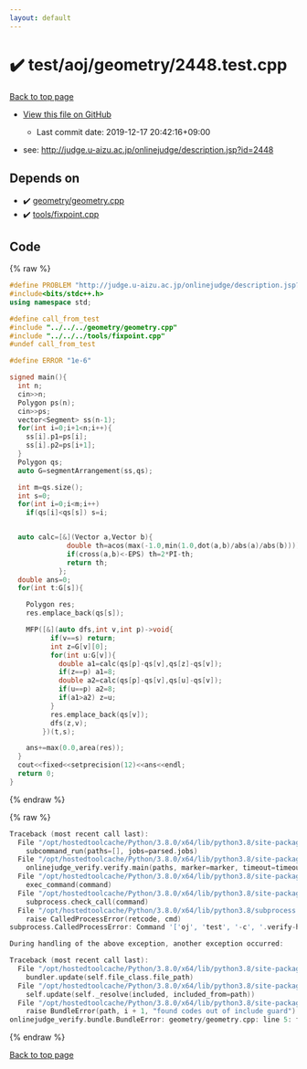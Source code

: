 ```yaml
---
layout: default
---
```


<!-- mathjax config similar to math.stackexchange -->
<script type="text/javascript" async
  src="https://cdnjs.cloudflare.com/ajax/libs/mathjax/2.7.5/MathJax.js?config=TeX-MML-AM_CHTML">
</script>
<script type="text/x-mathjax-config">
  MathJax.Hub.Config({
    TeX: { equationNumbers: { autoNumber: "AMS" }},
    tex2jax: {
      inlineMath: [ ['$','$'] ],
      processEscapes: true
    },
    "HTML-CSS": { matchFontHeight: false },
    displayAlign: "left",
    displayIndent: "2em"
  });
</script>

<script type="text/javascript" src="https://cdnjs.cloudflare.com/ajax/libs/jquery/3.4.1/jquery.min.js"></script>
<script src="https://cdn.jsdelivr.net/npm/jquery-balloon-js@1.1.2/jquery.balloon.min.js" integrity="sha256-ZEYs9VrgAeNuPvs15E39OsyOJaIkXEEt10fzxJ20+2I=" crossorigin="anonymous"></script>
<script type="text/javascript" src="../../../../assets/js/copy-button.js"></script>
<link rel="stylesheet" href="../../../../assets/css/copy-button.css" />


# :heavy_check_mark: test/aoj/geometry/2448.test.cpp

<a href="../../../../index.html">Back to top page</a>

* <a href="{{ site.github.repository_url }}/blob/master/test/aoj/geometry/2448.test.cpp">View this file on GitHub</a>
    - Last commit date: 2019-12-17 20:42:16+09:00


* see: <a href="http://judge.u-aizu.ac.jp/onlinejudge/description.jsp?id=2448">http://judge.u-aizu.ac.jp/onlinejudge/description.jsp?id=2448</a>


## Depends on

* :heavy_check_mark: <a href="../../../../library/geometry/geometry.cpp.html">geometry/geometry.cpp</a>
* :heavy_check_mark: <a href="../../../../library/tools/fixpoint.cpp.html">tools/fixpoint.cpp</a>


## Code

<a id="unbundled"></a>
{% raw %}
```cpp
#define PROBLEM "http://judge.u-aizu.ac.jp/onlinejudge/description.jsp?id=2448"
#include<bits/stdc++.h>
using namespace std;

#define call_from_test
#include "../../../geometry/geometry.cpp"
#include "../../../tools/fixpoint.cpp"
#undef call_from_test

#define ERROR "1e-6"

signed main(){
  int n;
  cin>>n;
  Polygon ps(n);
  cin>>ps;
  vector<Segment> ss(n-1);
  for(int i=0;i+1<n;i++){
    ss[i].p1=ps[i];
    ss[i].p2=ps[i+1];
  }
  Polygon qs;
  auto G=segmentArrangement(ss,qs);

  int m=qs.size();
  int s=0;
  for(int i=0;i<m;i++)
    if(qs[i]<qs[s]) s=i;


  auto calc=[&](Vector a,Vector b){
              double th=acos(max(-1.0,min(1.0,dot(a,b)/abs(a)/abs(b))));
              if(cross(a,b)<-EPS) th=2*PI-th;
              return th;
            };
  double ans=0;
  for(int t:G[s]){

    Polygon res;
    res.emplace_back(qs[s]);

    MFP([&](auto dfs,int v,int p)->void{
          if(v==s) return;
          int z=G[v][0];
          for(int u:G[v]){
            double a1=calc(qs[p]-qs[v],qs[z]-qs[v]);
            if(z==p) a1=8;
            double a2=calc(qs[p]-qs[v],qs[u]-qs[v]);
            if(u==p) a2=8;
            if(a1>a2) z=u;
          }
          res.emplace_back(qs[v]);
          dfs(z,v);
        })(t,s);

    ans+=max(0.0,area(res));
  }
  cout<<fixed<<setprecision(12)<<ans<<endl;
  return 0;
}

```
{% endraw %}

<a id="bundled"></a>
{% raw %}
```cpp
Traceback (most recent call last):
  File "/opt/hostedtoolcache/Python/3.8.0/x64/lib/python3.8/site-packages/onlinejudge_verify/main.py", line 169, in main
    subcommand_run(paths=[], jobs=parsed.jobs)
  File "/opt/hostedtoolcache/Python/3.8.0/x64/lib/python3.8/site-packages/onlinejudge_verify/main.py", line 66, in subcommand_run
    onlinejudge_verify.verify.main(paths, marker=marker, timeout=timeout, jobs=jobs)
  File "/opt/hostedtoolcache/Python/3.8.0/x64/lib/python3.8/site-packages/onlinejudge_verify/verify.py", line 88, in main
    exec_command(command)
  File "/opt/hostedtoolcache/Python/3.8.0/x64/lib/python3.8/site-packages/onlinejudge_verify/verify.py", line 26, in exec_command
    subprocess.check_call(command)
  File "/opt/hostedtoolcache/Python/3.8.0/x64/lib/python3.8/subprocess.py", line 364, in check_call
    raise CalledProcessError(retcode, cmd)
subprocess.CalledProcessError: Command '['oj', 'test', '-c', '.verify-helper/cache/73173ca12efecaabc50e0858435d10fb/a.out', '-d', '.verify-helper/cache/73173ca12efecaabc50e0858435d10fb/test', '--tle', '60', '--judge-command', '.verify-helper/cache/73173ca12efecaabc50e0858435d10fb/checker.out', '-j', '2']' returned non-zero exit status 1.

During handling of the above exception, another exception occurred:

Traceback (most recent call last):
  File "/opt/hostedtoolcache/Python/3.8.0/x64/lib/python3.8/site-packages/onlinejudge_verify/docs.py", line 328, in write_contents
    bundler.update(self.file_class.file_path)
  File "/opt/hostedtoolcache/Python/3.8.0/x64/lib/python3.8/site-packages/onlinejudge_verify/bundle.py", line 154, in update
    self.update(self._resolve(included, included_from=path))
  File "/opt/hostedtoolcache/Python/3.8.0/x64/lib/python3.8/site-packages/onlinejudge_verify/bundle.py", line 123, in update
    raise BundleError(path, i + 1, "found codes out of include guard")
onlinejudge_verify.bundle.BundleError: geometry/geometry.cpp: line 5: found codes out of include guard

```
{% endraw %}

<a href="../../../../index.html">Back to top page</a>

